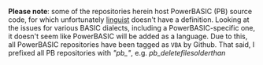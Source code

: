 **Please note**: some of the repositories herein host PowerBASIC (PB) source code, for which unfortunately [linguist](https://github.com/github/linguist) doesn't have a definition. 
Looking at the issues for various BASIC dialects, including a PowerBASIC-specific one, it doesn't seem like PowerBASIC will be added as a language. Due to this, all PowerBASIC 
repositories have been tagged as ```VBA``` by Github. That said, I prefixed all PB repositories with _"pb\_"_, e.g. _pb\_deletefilesolderthan_

<!---
knuth-konrad/knuth-konrad is a ✨ special ✨ repository because its `README.md` (this file) appears on your GitHub profile.
You can click the Preview link to take a look at your changes.
--->
